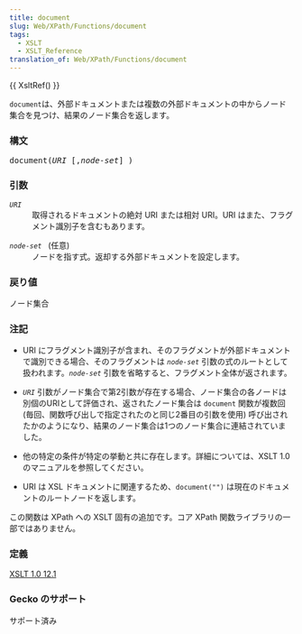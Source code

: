 ```yaml
---
title: document
slug: Web/XPath/Functions/document
tags:
  - XSLT
  - XSLT_Reference
translation_of: Web/XPath/Functions/document
---
```

<p>{{ XsltRef() }}</p>

<p><code>document</code>は、外部ドキュメントまたは複数の外部ドキュメントの中からノード集合を見つけ、結果のノード集合を返します。</p>

<h3 id="Syntax" name="Syntax">構文</h3>

<pre class="eval notranslate">document(<em>URI</em> [,<em>node-set</em>] )
</pre>

<h3 id="Arguments" name="Arguments">引数</h3>

<dl>
 <dt><code><em>URI</em> </code></dt>
 <dd>取得されるドキュメントの絶対 URI または相対 URI。URI はまた、フラグメント識別子を含むもあります。</dd>
</dl>

<dl>
 <dt><code><em>node-set</em> </code> (任意)</dt>
 <dd>ノードを指す式。返却する外部ドキュメントを設定します。</dd>
</dl>

<h3 id="Returns" name="Returns">戻り値</h3>

<p>ノード集合</p>

<h3 id="Notes" name="Notes">注記</h3>

<ul>
 <li>URI にフラグメント識別子が含まれ、そのフラグメントが外部ドキュメントで識別できる場合、そのフラグメントは <code><em>node-set</em></code> 引数の式のルートとして扱われます。<code><em>node-set</em></code> 引数を省略すると、フラグメント全体が返されます。</li>
</ul>

<ul>
 <li><code><em>URI</em></code> 引数がノード集合で第2引数が存在する場合、ノード集合の各ノードは別個のURIとして評価され、返されたノード集合は <code>document</code> 関数が複数回 (毎回、関数呼び出しで指定されたのと同じ2番目の引数を使用) 呼び出されたかのようになり、結果のノード集合は1つのノード集合に連結されていました。</li>
</ul>

<ul>
 <li>他の特定の条件が特定の挙動と共に存在します。詳細については、XSLT 1.0 のマニュアルを参照してください。</li>
</ul>

<ul>
 <li>URI は XSL ドキュメントに関連するため、<code>document("")</code> は現在のドキュメントのルートノードを返します。</li>
</ul>

<p>この関数は XPath への XSLT 固有の追加です。コア XPath 関数ライブラリの一部ではありません。</p>

<h3 id="Defined" name="Defined">定義</h3>

<p><a class="external" href="http://www.w3.org/TR/xslt#function-document">XSLT 1.0 12.1</a></p>

<h3 id="Gecko_support" name="Gecko_support">Gecko のサポート</h3>

<p>サポート済み</p>
